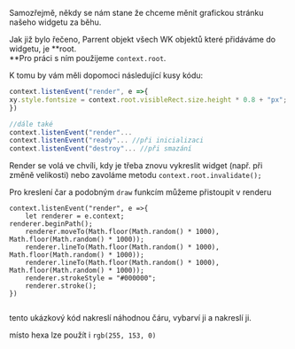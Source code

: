 Samozřejmě, někdy se nám stane že chceme měnit grafickou stránku našeho widgetu za běhu.

Jak již bylo řečeno, Parrent objekt všech WK objektů které přidáváme do widgetu, je **root.    
**Pro práci s ním použijeme `context.root`.

K tomu by vám měli dopomoci následující kusy kódu:

```js
context.listenEvent("render", e =>{
xy.style.fontsize = context.root.visibleRect.size.height * 0.8 + "px"; //vezme výšku viditelného panelu a dle toho zvětší text
})

//dále také
context.listenEvent("render"...
context.listenEvent("ready"... //při inicializaci
context.listenEvent("destroy"... //při smazání
```

Render se volá ve chvíli, kdy je třeba znovu vykreslit widget \(např. při změně velikosti\) nebo zavoláme metodu `context.root.invalidate();`



Pro kreslení čar a podobným `draw` funkcím můžeme přistoupit v renderu



```
context.listenEvent("render", e =>{
    let renderer = e.context;
renderer.beginPath();
    renderer.moveTo(Math.floor(Math.random() * 1000), Math.floor(Math.random() * 1000));
    renderer.lineTo(Math.floor(Math.random() * 1000), Math.floor(Math.random() * 1000));
    renderer.lineTo(Math.floor(Math.random() * 1000), Math.floor(Math.random() * 1000));
    renderer.strokeStyle = "#000000";
    renderer.stroke();
})


```



tento ukázkový kód nakreslí náhodnou čáru, vybarví ji a nakreslí ji.  
  
místo hexa lze použít i `rgb(255, 153, 0)`

